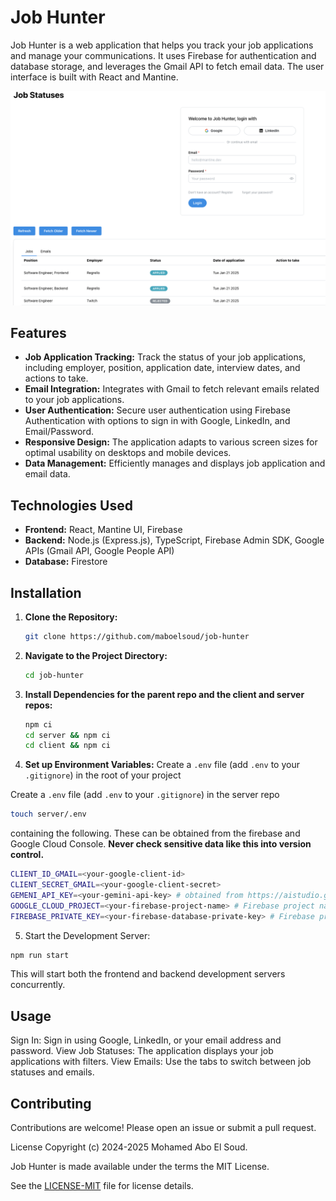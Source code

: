 # Job Hunter

Job Hunter is a web application that helps you track your job applications and manage your communications.  It uses Firebase for authentication and database storage, and leverages the Gmail API to fetch email data.  The user interface is built with React and Mantine.

![UI overview](images/screenshot.png)

## Features

*   **Job Application Tracking:**  Track the status of your job applications, including employer, position, application date, interview dates, and actions to take.
*   **Email Integration:**  Integrates with Gmail to fetch relevant emails related to your job applications.
*   **User Authentication:** Secure user authentication using Firebase Authentication with options to sign in with Google, LinkedIn, and Email/Password.
*   **Responsive Design:** The application adapts to various screen sizes for optimal usability on desktops and mobile devices.
*   **Data Management:** Efficiently manages and displays job application and email data.


## Technologies Used

*   **Frontend:** React, Mantine UI, Firebase 
*   **Backend:** Node.js (Express.js), TypeScript, Firebase Admin SDK, Google APIs (Gmail API, Google People API)
*   **Database:** Firestore


## Installation

1.  **Clone the Repository:**

    ```bash
    git clone https://github.com/maboelsoud/job-hunter
    ```

2.  **Navigate to the Project Directory:**

    ```bash
    cd job-hunter
    ```

3.  **Install Dependencies for the parent repo and the client and server repos:**

    ```bash
    npm ci
    cd server && npm ci
    cd client && npm ci
    ```

4.  **Set up Environment Variables:**  Create a `.env` file (add `.env` to your `.gitignore`) in the root of your project 

Create a `.env` file (add `.env` to your `.gitignore`) in the server repo

```bash
touch server/.env
```
containing the following.  These can be obtained from the firebase and Google Cloud Console.  **Never check sensitive data like this into version control.**

```bash
CLIENT_ID_GMAIL=<your-google-client-id>
CLIENT_SECRET_GMAIL=<your-google-client-secret>
GEMENI_API_KEY=<your-gemini-api-key> # obtained from https://aistudio.google.com/app/apikey
GOOGLE_CLOUD_PROJECT=<your-firebase-project-name> # Firebase project name, obtained from the firebase console. Do not commit this to your repo.
FIREBASE_PRIVATE_KEY=<your-firebase-database-private-key> # Firebase private key, obtained from the firebase console. Do not commit this to your repo.
```

5.  Start the Development Server:
```bash
npm run start
```
This will start both the frontend and backend development servers concurrently.

## Usage
Sign In: Sign in using Google, LinkedIn, or your email address and password.
View Job Statuses: The application displays your job applications with filters.
View Emails: Use the tabs to switch between job statuses and emails.

## Contributing
Contributions are welcome! Please open an issue or submit a pull request.

License
Copyright (c) 2024-2025 Mohamed Abo El Soud.

Job Hunter is made available under the terms the MIT License.

See the [LICENSE-MIT](https://github.com/maboelsoud/job-hunter/blob/main/LICENSE) file for license details.